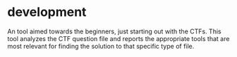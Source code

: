 # development
An tool aimed towards the beginners, just starting out with the CTFs. This tool analyzes the CTF question file and reports the appropriate tools that are most relevant for finding the solution to that specific type of file.
